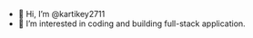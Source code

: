 - 👋 Hi, I’m @kartikey2711
- 👀 I’m interested in coding and building full-stack application.

<!---
kartikey2711/kartikey2711 is a ✨ special ✨ repository because its `README.md` (this file) appears on your GitHub profile.
You can click the Preview link to take a look at your changes.
--->
